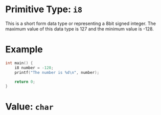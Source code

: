 # Primitive Type: `i8`
This is a short form data type or representing a 8bit signed integer.
The maximum value of this data type is 127 and the minimum value is -128.

# Example
```cpp
int main() {
    i8 number = -128;
    printf("The number is %d\n", number);

    return 0;
}
```

# Value: `char`
